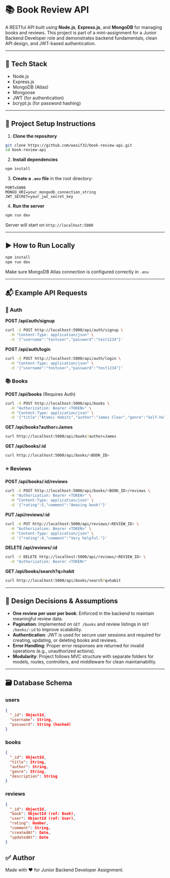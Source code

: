 # 📚 Book Review API

A RESTful API built using **Node.js**, **Express.js**, and **MongoDB** for managing books and reviews. This project is part of a mini-assignment for a Junior Backend Developer role and demonstrates backend fundamentals, clean API design, and JWT-based authentication.

---

## 🔧 Tech Stack

- Node.js
- Express.js
- MongoDB (Atlas)
- Mongoose
- JWT (for authentication)
- bcrypt.js (for password hashing)

---

## 🚀 Project Setup Instructions

1. **Clone the repository**

```bash
git clone https://github.com/wasif32/book-review-api.git
cd book-review-api
```

2. **Install dependencies**

```bash
npm install
```

3. **Create a `.env` file** in the root directory:

```
PORT=5000
MONGO_URI=your_mongodb_connection_string
JWT_SECRET=your_jwt_secret_key
```

4. **Run the server**

```bash
npm run dev
```

Server will start on `http://localhost:5000`

---

## ▶️ How to Run Locally

```bash
npm install
npm run dev
```

Make sure MongoDB Atlas connection is configured correctly in `.env`

---

## 📬 Example API Requests

### 🔐 Auth

**POST /api/auth/signup**

```bash
curl -X POST http://localhost:5000/api/auth/signup \
  -H "Content-Type: application/json" \
  -d '{"username":"testuser","password":"test1234"}'
```

**POST /api/auth/login**

```bash
curl -X POST http://localhost:5000/api/auth/login \
  -H "Content-Type: application/json" \
  -d '{"username":"testuser","password":"test1234"}'
```

### 📚 Books

**POST /api/books** (Requires Auth)

```bash
curl -X POST http://localhost:5000/api/books \
  -H "Authorization: Bearer <TOKEN>" \
  -H "Content-Type: application/json" \
  -d '{"title":"Atomic Habits","author":"James Clear","genre":"Self-help","description":"Habit building"}'
```

**GET /api/books?author=James**

```bash
curl http://localhost:5000/api/books?author=James
```

**GET /api/books/:id**

```bash
curl http://localhost:5000/api/books/<BOOK_ID>
```

### ⭐ Reviews

**POST /api/books/:id/reviews**

```bash
curl -X POST http://localhost:5000/api/books/<BOOK_ID>/reviews \
  -H "Authorization: Bearer <TOKEN>" \
  -H "Content-Type: application/json" \
  -d '{"rating":5,"comment":"Amazing book!"}'
```

**PUT /api/reviews/:id**

```bash
curl -X PUT http://localhost:5000/api/reviews/<REVIEW_ID> \
  -H "Authorization: Bearer <TOKEN>" \
  -H "Content-Type: application/json" \
  -d '{"rating":4,"comment":"Very helpful."}'
```

**DELETE /api/reviews/:id**

```bash
curl -X DELETE http://localhost:5000/api/reviews/<REVIEW_ID> \
  -H "Authorization: Bearer <TOKEN>"
```

**GET /api/books/search?q=habit**

```bash
curl http://localhost:5000/api/books/search?q=habit
```

---

## 🧠 Design Decisions & Assumptions

- **One review per user per book**: Enforced in the backend to maintain meaningful review data.
- **Pagination**: Implemented on `GET /books` and review listings in `GET /books/:id` to improve scalability.
- **Authentication**: JWT is used for secure user sessions and required for creating, updating, or deleting books and reviews.
- **Error Handling**: Proper error responses are returned for invalid operations (e.g., unauthorized actions).
- **Modularity**: Project follows MVC structure with separate folders for models, routes, controllers, and middleware for clean maintainability.

---

## 🗃️ Database Schema

### users

```json
{
  "_id": ObjectId,
  "username": String,
  "password": String (hashed)
}
```

### books

```json
{
  "_id": ObjectId,
  "title": String,
  "author": String,
  "genre": String,
  "description": String
}
```

### reviews

```json
{
  "_id": ObjectId,
  "book": ObjectId (ref: Book),
  "user": ObjectId (ref: User),
  "rating": Number,
  "comment": String,
  "createdAt": Date,
  "updatedAt": Date
}
```

## ✅ Author

Made with ❤️ for Junior Backend Developer Assignment.
